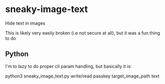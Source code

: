 # sneaky-image-text
Hide text in images

This is likely very easily broken (i.e not secure at all), but it was a fun thing to do

## Python
I'm to lazy to do proper cli param handling, but basically it is:

python3 sneaky\_image\_text.py write/read passkey target_image_path text
